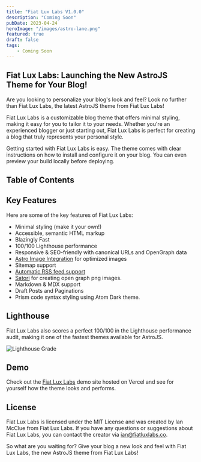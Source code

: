 ```yaml
---
title: "Fiat Lux Labs V1.0.0"
description: "Coming Soon"
pubDate: 2023-04-24
heroImage: "/images/astro-lane.png"
featured: true
draft: false
tags:
    - Coming Soon
---
```


## Fiat Lux Labs: Launching the New AstroJS Theme for Your Blog!

Are you looking to personalize your blog's look and feel? Look no further than Fiat Lux Labs, the latest AstroJS theme from Fiat Lux Labs!

Fiat Lux Labs is a customizable blog theme that offers minimal styling, making it easy for you to tailor it to your needs. Whether you're an experienced blogger or just starting out, Fiat Lux Labs is perfect for creating a blog that truly represents your personal style.

Getting started with Fiat Lux Labs is easy. The theme comes with clear instructions on how to install and configure it on your blog. You can even preview your build locally before deploying.

## Table of Contents

## Key Features

Here are some of the key features of Fiat Lux Labs:

-   Minimal styling (make it your own!)
-   Accessible, semantic HTML markup
-   Blazingly Fast
-   100/100 Lighthouse performance
-   Responsive & SEO-friendly with canonical URLs and OpenGraph data
-   [Astro Image Integration](https://docs.astro.build/en/guides/integrations-guide/image/) for optimized images
-   Sitemap support
-   [Automatic RSS feed support](https://docs.astro.build/en/guides/rss)
-   [Satori](https://github.com/vercel/satori) for creating open graph png images.
-   Markdown & MDX support
-   Draft Posts and Paginations
-   Prism code syntax styling using Atom Dark theme.

## Lighthouse

Fiat Lux Labs also scores a perfect 100/100 in the Lighthouse performance audit, making it one of the fastest themes available for AstroJS.

![Lighthouse Grade](/images/astro-lane-lighthouse-score.png)

## Demo

Check out the [Fiat Lux Labs](https://www.astro-lane.avenuelabs.co/) demo site hosted on Vercel and see for yourself how the theme looks and performs.

## License

Fiat Lux Labs is licensed under the MIT License and was created by Ian McClue from Fiat Lux Labs. If you have any questions or suggestions about Fiat Lux Labs, you can contact the creator via [ian@fiatluxlabs.co](mailto:hey@avenulabs.co).

So what are you waiting for? Give your blog a new look and feel with Fiat Lux Labs, the new AstroJS theme from Fiat Lux Labs!
